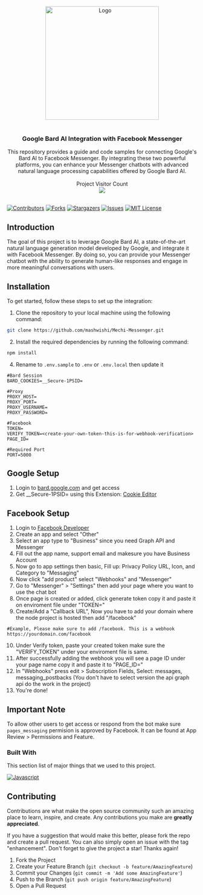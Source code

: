 <br />
<div align="center">
<br />
  <a href="https://github.com/mashwishi">
    <img src="https://i.imgur.com/BqGt0UV.png" alt="Logo" width="300">
  </a>
<br /><br />
  <h3 align="center">Google Bard AI Integration with Facebook Messenger</h3>
  <p align="center">
This repository provides a guide and code samples for connecting Google's Bard AI to Facebook Messenger. By integrating these two powerful platforms, you can enhance your Messenger chatbots with advanced natural language processing capabilities offered by Google Bard AI.
   <br/><br/>
   Project Visitor Count<br>
   <img src="https://profile-counter.glitch.me/Google-Bard-AI-Integration-with-Facebook-Messenger/count.svg" />
   <br/><br/>
  </p>
</div>

[![Contributors][contributors-shield]][contributors-url]
[![Forks][forks-shield]][forks-url]
[![Stargazers][stars-shield]][stars-url]
[![Issues][issues-shield]][issues-url]
[![MIT License][license-shield]][license-url]

## Introduction
The goal of this project is to leverage Google Bard AI, a state-of-the-art natural language generation model developed by Google, and integrate it with Facebook Messenger. By doing so, you can provide your Messenger chatbot with the ability to generate human-like responses and engage in more meaningful conversations with users.

## Installation
To get started, follow these steps to set up the integration:

1. Clone the repository to your local machine using the following command:
```bash
git clone https://github.com/mashwishi/Mechi-Messenger.git 
```
2. Install the required dependencies by running the following command:
```bash
npm install
```
4. Rename to `.env.sample` to `.env` or `.env.local` then update it
```.env
#Bard Session
BARD_COOKIES=__Secure-1PSID=

#Proxy
PROXY_HOST=
PROXY_PORT=
PROXY_USERNAME=
PROXY_PASSWORD=

#Facebook
TOKEN=
VERIFY_TOKEN=<create-your-own-token-this-is-for-webhook-verification>
PAGE_ID=

#Required Port
PORT=5000
```

## Google Setup
1. Login to [bard.google.com](https://bard.google.com/) and get access
2. Get __Secure-1PSID= using this Extension: [Cookie Editor](https://cookie-editor.cgagnier.ca/)

## Facebook Setup
1. Login to [Facebook Developer](https://developers.facebook.com/apps/)
2. Create an app and select "Other"
3. Select an app type to "Business" since you need Graph API and Messenger
4. Fill out the app name, support email and makesure you have Business Account
5. Now go to app settings then basic, Fill up: Privacy Policy URL, Icon, and Category to "Messaging"
6. Now click "add product" select "Webhooks" and "Messenger"
7. Go to "Messenger" > "Settings" then add your page where you want to use the chat bot 
8. Once page is created or added, click generate token copy it and paste it on enviroment file under "TOKEN="
9. Create/Add a "Callback URL", Now you have to add your domain where the node project is hosted then add "/facebook"
```.env
#Example, Please make sure to add /facebook. This is a webhook
https://yourdomain.com/facebook
```
10. Under Verify token, paste your created token make sure the "VERIFY_TOKEN" under your enviroment file is same.
11. After successfully adding the webhook you will see a page ID under your page name copy it and paste it to "PAGE_ID="
12. In "Webhooks" press edit > Subscription Fields, Select: messages, messaging_postbacks (You don't have to select version the api graph api do the work in the project)
13. You're done!

## Important Note
To allow other users to get access or respond from the bot make sure `pages_messaging` permision is approved by Facebook. It can be found at App Review > Permissions and Feature.


### Built With

This section list of major things that we used to this project.

[![Javascript][javascript]][javascript-url]

## Contributing

Contributions are what make the open source community such an amazing place to learn, inspire, and create. Any contributions you make are **greatly appreciated**.

If you have a suggestion that would make this better, please fork the repo and create a pull request. You can also simply open an issue with the tag "enhancement".
Don't forget to give the project a star! Thanks again!

1. Fork the Project
2. Create your Feature Branch (`git checkout -b feature/AmazingFeature`)
3. Commit your Changes (`git commit -m 'Add some AmazingFeature'`)
4. Push to the Branch (`git push origin feature/AmazingFeature`)
5. Open a Pull Request

[contributors-shield]: https://img.shields.io/github/contributors/mashwishi/Mechi-Messenger.svg?style=for-the-badge
[contributors-url]: https://github.com/mashwishi/Mechi-Messenger/graphs/contributors
[forks-shield]: https://img.shields.io/github/forks/mashwishi/Mechi-Messenger.svg?style=for-the-badge
[forks-url]: https://github.com/mashwishi/Mechi-Messenger/network/members
[stars-shield]: https://img.shields.io/github/stars/mashwishi/Mechi-Messenger.svg?style=for-the-badge
[stars-url]: https://github.com/mashwishi/Mechi-Messenger/stargazers
[issues-shield]: https://img.shields.io/github/issues/mashwishi/Mechi-Messenger.svg?style=for-the-badge
[issues-url]: https://github.com/mashwishi/Mechi-Messenger/issues
[license-shield]: https://img.shields.io/github/license/mashwishi/Mechi-Messenger.svg?style=for-the-badge
[license-url]: https://github.com/mashwishi/Mechi-Messenger/blob/main/LICENSE

[javascript]: https://img.shields.io/badge/Javascript-EAD51C?style=for-the-badge&logo=Javascript&logoColor=01001F
[javascript-url]: https://youtu.be/dQw4w9WgXcQ
